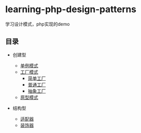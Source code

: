 # learning-php-design-patterns
学习设计模式，php实现的demo

## 目录

+ 创建型
  - [单例模式](https://github.com/JimChenWYU/learning-php-design-patterns/blob/master/Singleton/Singleton.php)
  - [工厂模式](https://github.com/JimChenWYU/learning-php-design-patterns/blob/master/Factory)
	  - [简单工厂](https://github.com/JimChenWYU/learning-php-design-patterns/blob/master/Factory/SimpleFactory/SimpleFactory.php)
	  - [普通工厂](https://github.com/JimChenWYU/learning-php-design-patterns/blob/master/Factory/CommonFactory/)
	  - [抽象工厂](https://github.com/JimChenWYU/learning-php-design-patterns/blob/master/Factory/AbstractFactory/)
  - [原型模式](https://github.com/JimChenWYU/learning-php-design-patterns/blob/master/Prototype/)
  
+ 结构型
  - [适配器](https://github.com/JimChenWYU/learning-php-design-patterns/blob/master/Adapter/)
  - [装饰器](https://github.com/JimChenWYU/learning-php-design-patterns/blob/master/Decorator/)
